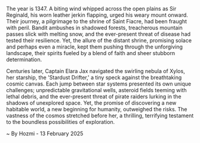
The year is 1347.  A biting wind whipped across the open plains as Sir Reginald, his worn leather jerkin flapping, urged his weary mount onward.  Their journey, a pilgrimage to the shrine of Saint Fiacre, had been fraught with peril. Bandit ambushes in shadowed forests, treacherous mountain passes slick with melting snow, and the ever-present threat of disease had tested their resilience.  Yet, the allure of the distant shrine, promising solace and perhaps even a miracle, kept them pushing through the unforgiving landscape, their spirits fueled by a blend of faith and sheer stubborn determination.

Centuries later, Captain Elara Jax navigated the swirling nebula of Xylos, her starship, the 'Stardust Drifter,' a tiny speck against the breathtaking cosmic canvas.  Each jump between star systems presented its own unique challenges; unpredictable gravitational wells, asteroid fields teeming with lethal debris, and the ever-present threat of pirate raiders lurking in the shadows of unexplored space. Yet, the promise of discovering a new habitable world, a new beginning for humanity, outweighed the risks.  The vastness of the cosmos stretched before her, a thrilling, terrifying testament to the boundless possibilities of exploration.

~ By Hozmi - 13 February 2025
